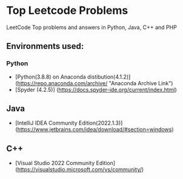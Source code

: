 # Top Leetcode Problems
LeetCode Top problems and answers in Python, Java, C++ and PHP

## Environments used:
### Python
* [Python(3.8.8) on Anaconda distibution(4.1.2)] (https://repo.anaconda.com/archive/ "Anaconda Archive Link")
* [Spyder (4.2.5)] (https://docs.spyder-ide.org/current/index.html)

## Java
* [IntelliJ IDEA Community Edition(2022.1.3)] (https://www.jetbrains.com/idea/download/#section=windows)

## C++
* [Visual Studio 2022 Community Edition] (https://visualstudio.microsoft.com/vs/community/)